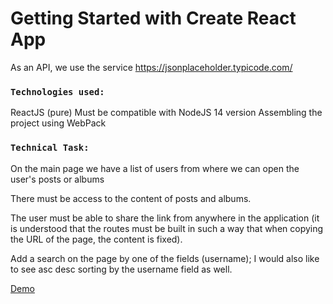 # Getting Started with Create React App
As an API, we use the service https://jsonplaceholder.typicode.com/

### `Technologies used:`
ReactJS (pure)
Must be compatible with NodeJS 14 version
Assembling the project using WebPack

### `Technical Task:`
On the main page we have a list of users from where we can open the user's posts or albums

There must be access to the content of posts and albums.

The user must be able to share the link from anywhere in the application (it is understood that the routes must be built in such a way that when copying the URL of the page, the content is fixed).

Add a search on the page by one of the fields (username); I would also like to see asc desc sorting by the username field as well.

[Demo](https://volodymir-tymtsias.github.io//task_proxy-seller/) 